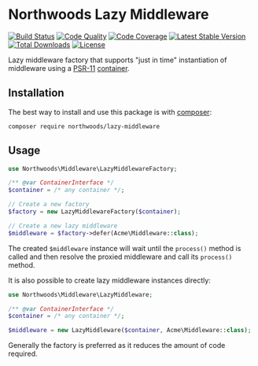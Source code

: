 # Northwoods Lazy Middleware

[![Build Status](https://travis-ci.org/northwoods/lazy-middleware.svg?branch=develop)](https://travis-ci.org/northwoods/lazy-middleware)
[![Code Quality](https://scrutinizer-ci.com/g/northwoods/lazy-middleware/badges/quality-score.png?b=master)](https://scrutinizer-ci.com/g/northwoods/lazy-middleware/?branch=master)
[![Code Coverage](https://scrutinizer-ci.com/g/northwoods/lazy-middleware/badges/coverage.png?b=master)](https://scrutinizer-ci.com/g/northwoods/lazy-middleware/?branch=master)
[![Latest Stable Version](http://img.shields.io/packagist/v/northwoods/lazy-middleware.svg?style=flat)](https://packagist.org/packages/northwoods/lazy-middleware)
[![Total Downloads](https://img.shields.io/packagist/dt/northwoods/lazy-middleware.svg?style=flat)](https://packagist.org/packages/northwoods/lazy-middleware)
[![License](https://img.shields.io/packagist/l/northwoods/lazy-middleware.svg?style=flat)](https://packagist.org/packages/northwoods/lazy-middleware)

Lazy middleware factory that supports "just in time" instantiation of middleware
using a [PSR-11][psr-container] [container][containers].

[psr-container]: https://www.php-fig.org/psr/psr-11/
[containers]: https://packagist.org/providers/psr/container-implementation

## Installation

The best way to install and use this package is with [composer](http://getcomposer.org/):

```shell
composer require northwoods/lazy-middleware
```

## Usage

```php
use Northwoods\Middleware\LazyMiddlewareFactory;

/** @var ContainerInterface */
$container = /* any container */;

// Create a new factory
$factory = new LazyMiddlewareFactory($container);

// Create a new lazy middleware
$middleware = $factory->defer(Acme\Middleware::class);
```

The created `$middleware` instance will wait until the `process()` method is
called and then resolve the proxied middleware and call its `process()` method.

It is also possible to create lazy middleware instances directly:

```php
use Northwoods\Middleware\LazyMiddleware;

/** @var ContainerInterface */
$container = /* any container */;

$middleware = new LazyMiddleware($container, Acme\Middleware::class);
```

Generally the factory is preferred as it reduces the amount of code required.
